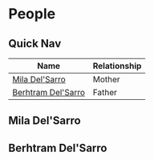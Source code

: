 # People

## Quick Nav

| Name | Relationship |
| ---- | --------------- |
| [Mila Del'Sarro](#mila-delsarro) | Mother |
| [Berhtram Del'Sarro](#berhtram-delsarro) | Father |

## Mila Del'Sarro



## Berhtram Del'Sarro
